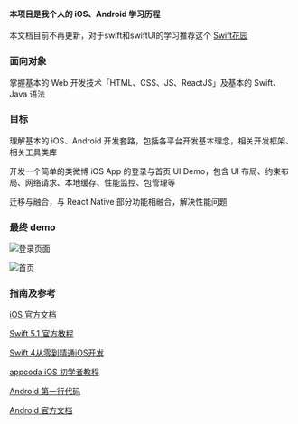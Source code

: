 
#### 本项目是我个人的 iOS、Android 学习历程


本文档目前不再更新，对于swift和swiftUI的学习推荐这个 [Swift花园](https://www.zhihu.com/column/c_1175164920580198400)



### 面向对象

掌握基本的 Web 开发技术「HTML、CSS、JS、ReactJS」及基本的 Swift、Java 语法

### 目标

理解基本的 iOS、Android 开发套路，包括各平台开发基本理念，相关开发框架、相关工具类库

开发一个简单的类微博 iOS App 的登录与首页 UI Demo，包含 UI 布局、约束布局、网络请求、本地缓存、性能监控、包管理等

迁移与融合，与 React Native 部分功能相融合，解决性能问题


### 最终 demo


![登录页面](./imgs/Login.png)

![首页](./imgs/Home.png)




### 指南及参考

[iOS 官方文档](https://developer.apple.com/documentation/uikit/)

[Swift 5.1 官方教程](https://docs.swift.org/swift-book/GuidedTour/GuidedTour.html)

[Swift 4从零到精通iOS开发](https://www.amazon.cn/dp/B07SYY4K9B)

[appcoda iOS 初学者教程](https://www.appcoda.com/learnswift)


[Android 第一行代码](https://www.amazon.cn/dp/B072FCNT11/)

[Android 官方文档](https://developer.android.com/)
